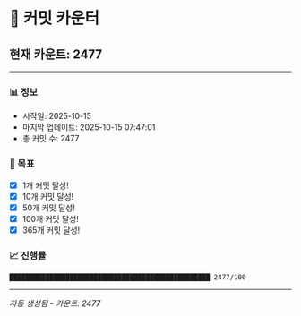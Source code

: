# 🔢 커밋 카운터

## 현재 카운트: 2477

---

### 📊 정보
- 시작일: 2025-10-15
- 마지막 업데이트: 2025-10-15 07:47:01
- 총 커밋 수: 2477

### 🎯 목표
- [x] 1개 커밋 달성!
- [x] 10개 커밋 달성!
- [x] 50개 커밋 달성!
- [x] 100개 커밋 달성!
- [x] 365개 커밋 달성!

### 📈 진행률
```
██████████████████████████████████████████████████ 2477/100
```

---
*자동 생성됨 - 카운트: 2477*
